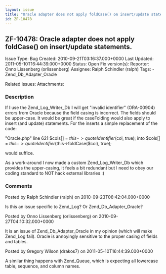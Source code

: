 ```yaml
---
layout: issue
title: "Oracle adapter does not apply foldCase() on insert/update statements."
id: ZF-10478
---
```


ZF-10478: Oracle adapter does not apply foldCase() on insert/update statements.
-------------------------------------------------------------------------------

 Issue Type: Bug Created: 2010-09-21T03:16:37.000+0000 Last Updated: 2011-05-10T16:44:39.000+0000 Status: Open Fix version(s): 
 Reporter:  Onno Lissenberg (orlissenberg)  Assignee:  Ralph Schindler (ralph)  Tags: - Zend\_Db\_Adapter\_Oracle
 
 Related issues: 
 Attachments: 
### Description

If I use the Zend\_Log\_Writer\_Db I will get "invalid identifier" (ORA-00904) errors from Oracle because the field casing is incorrect. The fields should be upper-case. It would be great if the caseFolding would also apply to insert (and update) statements. For the inserts a simple replacement of the code:

"Oracle.php" line 621 $cols[] = $this->quoteIdentifier($col, true); into $cols[] = $this->quoteIdentifier($this->foldCase($col), true);

would suffice.

As a work-around I now made a custom Zend\_Log\_Writer\_Db which provides the upper-casing, it feels a bit redundant but I need to obey our coding standard to NOT hack external libraries :)

 

 

### Comments

Posted by Ralph Schindler (ralph) on 2010-09-23T06:42:04.000+0000

Is this an issue specific to Zend\_Log? Or Zend\_Db\_Adapter\_Oracle?

 

 

Posted by Onno Lissenberg (orlissenberg) on 2010-09-27T04:10:32.000+0000

It is an issue of Zend\_Db\_Adapter\_Oracle in my opinion (which will make Zend\_Log fail). Oracle is annoyingly sensitive to the proper casing of fields and tables.

 

 

Posted by Gregory Wilson (drakos7) on 2011-05-10T16:44:39.000+0000

A similar thing happens with Zend\_Queue, which is expecting all lowercase table, sequence, and column names.

 

 